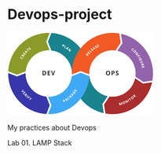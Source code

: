 # Devops-project


![Logo devops](/IMAGES/DEVOPSLOGO.png)

My practices about Devops

Lab 01. LAMP Stack
